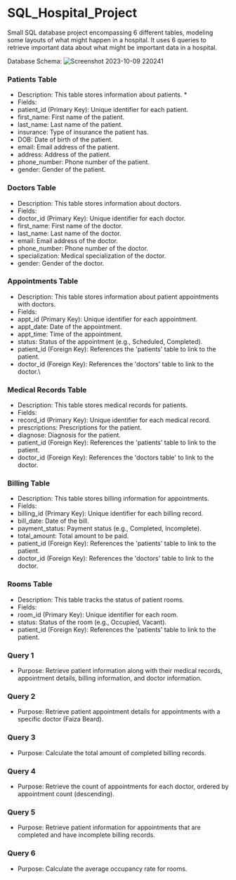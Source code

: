 # SQL_Hospital_Project

Small SQL database project encompassing 6 different tables, modeling some layouts of what might happen in a hospital. It uses 6 queries to retrieve important data about what might be important data in a hospital. 

Database Schema: 
![Screenshot 2023-10-09 220241](https://github.com/BMehelal/SQL_Hospital_Project/assets/121823581/426632fe-b5bf-4786-b330-e3972d24bf72)

### Patients Table ###
* Description: This table stores information about patients. *
* Fields:
* patient_id (Primary Key): Unique identifier for each patient.
* first_name: First name of the patient.
* last_name: Last name of the patient.
* insurance: Type of insurance the patient has.
* DOB: Date of birth of the patient.
* email: Email address of the patient.
* address: Address of the patient.
* phone_number: Phone number of the patient.
* gender: Gender of the patient.

 ### Doctors Table ###
 * Description: This table stores information about doctors.
* Fields:
* doctor_id (Primary Key): Unique identifier for each doctor.
* first_name: First name of the doctor.
* last_name: Last name of the doctor.
* email: Email address of the doctor.
* phone_number: Phone number of the doctor.
* specialization: Medical specialization of the doctor.
* gender: Gender of the doctor.

 ### Appointments Table ###
 * Description: This table stores information about patient appointments with doctors.
* Fields:
* appt_id (Primary Key): Unique identifier for each appointment.
* appt_date: Date of the appointment.
* appt_time: Time of the appointment.
* status: Status of the appointment (e.g., Scheduled, Completed).
* patient_id (Foreign Key): References the 'patients' table to link to the patient.
* doctor_id (Foreign Key): References the 'doctors' table to link to the doctor.\

### Medical Records Table ###
* Description: This table stores medical records for patients.
* Fields:
* record_id (Primary Key): Unique identifier for each medical record.
* prescriptions: Prescriptions for the patient.
* diagnose: Diagnosis for the patient.
* patient_id (Foreign Key): References the 'patients' table to link to the patient.
* doctor_id (Foreign Key): References the 'doctors table' to link to the doctor.
 ### Billing Table ###
 * Description: This table stores billing information for appointments.
* Fields:
* billing_id (Primary Key): Unique identifier for each billing record.
* bill_date: Date of the bill.
* payment_status: Payment status (e.g., Completed, Incomplete).
* total_amount: Total amount to be paid.
* patient_id (Foreign Key): References the 'patients' table to link to the patient.
* doctor_id (Foreign Key): References the 'doctors' table to link to the doctor.
### Rooms Table ###
* Description: This table tracks the status of patient rooms.
* Fields:
* room_id (Primary Key): Unique identifier for each room.
* status: Status of the room (e.g., Occupied, Vacant).
* patient_id (Foreign Key): References the 'patients' table to link to the patient.
### Query 1 ### 
* Purpose: Retrieve patient information along with their medical records, appointment details, billing information, and doctor information.
### Query 2 ### 
* Purpose: Retrieve patient appointment details for appointments with a specific doctor (Faiza Beard).
### Query 3 ### 
* Purpose: Calculate the total amount of completed billing records.
### Query 4 ### 
* Purpose: Retrieve the count of appointments for each doctor, ordered by appointment count (descending).
### Query 5 ### 
* Purpose: Retrieve patient information for appointments that are completed and have incomplete billing records.
### Query 6 ### 
* Purpose: Calculate the average occupancy rate for rooms.
